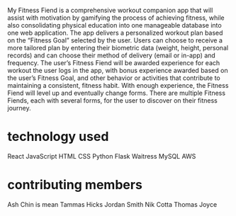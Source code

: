 My Fitness Fiend is a comprehensive workout companion app that will assist with motivation by gamifying the process of achieving fitness, while also consolidating physical education into one manageable database into one web application. The app delivers a personalized workout plan based on the “Fitness Goal” selected by the user. Users can choose to receive a more tailored plan by entering their biometric data (weight, height, personal records) and can choose their method of delivery (email or in-app) and frequency.
The user’s Fitness Fiend will be awarded experience for each workout the user logs in the app, with bonus experience awarded based on the user’s Fitness Goal, and other behavior or activities that contribute to maintaining a consistent, fitness habit. With enough experience, the Fitness Fiend will level up and eventually change forms. There are multiple Fitness Fiends, each with several forms, for the user to discover on their fitness journey.

# technology used
React
  JavaScript
  HTML
  CSS
Python
  Flask
  Waitress
MySQL
AWS

# contributing members
Ash Chin is mean
Tammas Hicks
Jordan Smith
Nik Cotta
Thomas Joyce
